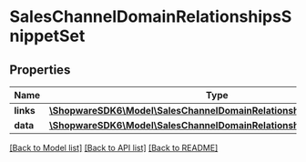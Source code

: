 # SalesChannelDomainRelationshipsSnippetSet

## Properties
Name | Type | Description | Notes
------------ | ------------- | ------------- | -------------
**links** | [**\ShopwareSDK6\Model\SalesChannelDomainRelationshipsSnippetSetLinks**](SalesChannelDomainRelationshipsSnippetSetLinks.md) |  | [optional] 
**data** | [**\ShopwareSDK6\Model\SalesChannelDomainRelationshipsSnippetSetData**](SalesChannelDomainRelationshipsSnippetSetData.md) |  | [optional] 

[[Back to Model list]](../../README.md#documentation-for-models) [[Back to API list]](../../README.md#documentation-for-api-endpoints) [[Back to README]](../../README.md)

